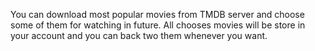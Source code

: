You can download most popular movies from TMDB server and choose some of them for watching in future. All chooses movies will be store in your account and you can back two them whenever you want.
